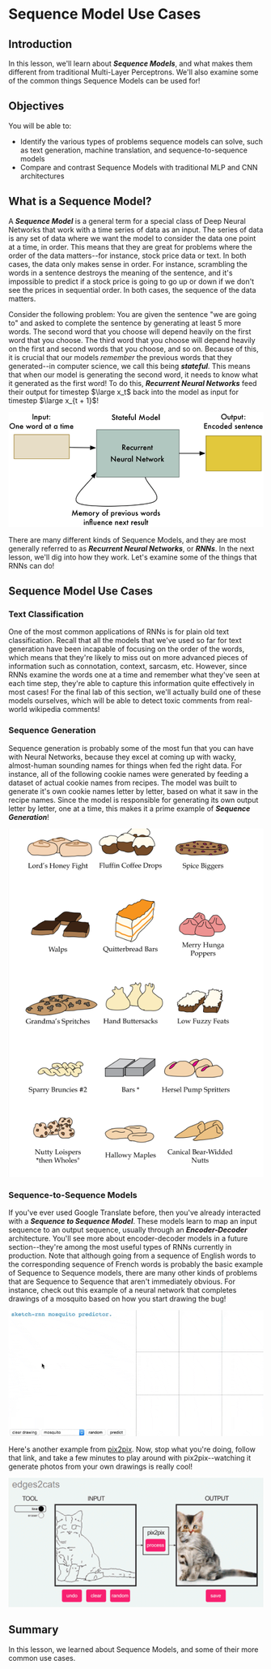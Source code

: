 
# Sequence Model Use Cases

## Introduction

In this lesson, we'll learn about **_Sequence Models_**, and what makes them different from traditional Multi-Layer Perceptrons. We'll also examine some of the common things Sequence Models can be used for!

## Objectives

You will be able to:

* Identify the various types of problems sequence models can solve, such as text generation, machine translation, and sequence-to-sequence models
* Compare and contrast Sequence Models with traditional MLP and CNN architectures

## What is a Sequence Model?

A **_Sequence Model_** is a general term for a special class of Deep Neural Networks that work with a time series of data as an input. The series of data is any set of data where we want the model to consider the data one point at a time, in order. This means that they are great for problems where the order of the data matters--for instance, stock price data or text. In both cases, the data only makes sense in order.  For instance, scrambling the words in a sentence destroys the meaning of the sentence, and it's impossible to predict if a stock price is going to go up or down if we don't see the prices in sequential order. In both cases, the sequence of the data matters. 

Consider the following problem: You are given the sentence "we are going to" and asked to complete the sentence by generating at least 5 more words.  The second word that you choose will depend heavily on the first word that you choose. The third word that you choose will depend heavily on the first and second words that you choose, and so on. Because of this, it is crucial that our models _remember_ the previous words that they generated--in computer science, we call this being **_stateful_**. This means that when our model is generating the second word, it needs to know what it generated as the first word! To do this, **_Recurrent Neural Networks_** feed their output for timestep $\large x_t$ back into the model as input for timestep $\large x_{t + 1}$!

<img src='images/rnn.gif'>

There are many different kinds of Sequence Models, and they are most generally referred to as **_Recurrent Neural Networks_**, or **_RNNs_**. In the next lesson, we'll dig into how they work. Let's examine some of the things that RNNs can do!

## Sequence Model Use Cases


### Text Classification

One of the most common applications of RNNs is for plain old text classification. Recall that all the models that we've used so far for text generation have been incapable of focusing on the order of the words, which means that they're likely to miss out on more advanced pieces of information such as connotation, context, sarcasm, etc. However, since RNNs examine the words one at a time and remember what they've seen at each time step, they're able to capture this information quite effectively in most cases! For the final lab of this section, we'll actually build one of these models ourselves, which will be able to detect toxic comments from real-world wikipedia comments!

### Sequence Generation

Sequence generation is probably some of the most fun that you can have with Neural Networks, because they excel at coming up with wacky, almost-human sounding names for things when fed the right data. For instance, all of the following cookie names were generated by feeding a dataset of actual cookie names from recipes. The model was built to generate it's own cookie names letter by letter, based on what it saw in the recipe names. Since the model is responsible for generating its own output letter by letter, one at a time, this makes it a prime example of **_Sequence Generation_**!  

<img src='images/rnn_cookie_names.png'>


### Sequence-to-Sequence Models

If you've ever used Google Translate before, then you've already interacted with a **_Sequence to Sequence Model_**. These models learn to map an input sequence to an output sequence, usually through an **_Encoder-Decoder_** architecture. You'll see more about encoder-decoder models in a future section--they're among the most useful types of RNNs currently in production. Note that although going from a sequence of English words to the corresponding sequence of French words is probably the basic example of Sequence to Sequence models, there are many other kinds of problems that are Sequence to Sequence that aren't immediately obvious. For instance, check out this example of a neural network that completes drawings of a mosquito based on how you start drawing the bug!

<img src='images/multi_sketch_mosquito.gif'>

Here's another example from [pix2pix](https://phillipi.github.io/pix2pix/). Now, stop what you're doing, follow that link, and take a few minutes to play around with pix2pix--watching it generate photos from your own drawings is really cool!

<img src='images/pix2pix.gif'>

## Summary

In this lesson, we learned about Sequence Models, and some of their more common use cases. 

